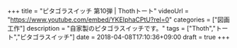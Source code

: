 +++
title =  "ピタゴラスイッチ 第10弾 | Thothトート"
videoUrl = "https://www.youtube.com/embed/YKEIphaCPtU?rel=0"
categories = ["図画工作"]
description = "自家製のピタゴラスイッチです。"
tags = ["Thoth","トート","ピタゴラスイッチ"]
date = 2018-04-08T17:10:36+09:00
draft = true
+++

